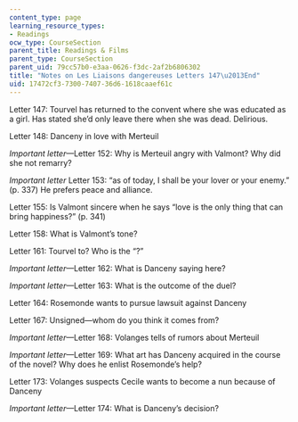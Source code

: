 ```yaml
---
content_type: page
learning_resource_types:
- Readings
ocw_type: CourseSection
parent_title: Readings & Films
parent_type: CourseSection
parent_uid: 79cc57b0-e3aa-0626-f3dc-2af2b6806302
title: "Notes on Les Liaisons dangereuses Letters 147\u2013End"
uid: 17472cf3-7300-7407-36d6-1618caaef61c
---
```


Letter 147: Tourvel has returned to the convent where she was educated as a girl. Has stated she’d only leave there when she was dead. Delirious.

Letter 148: Danceny in love with Merteuil

_Important letter_—Letter 152: Why is Merteuil angry with Valmont? Why did she not remarry?

_Important letter_ Letter 153: “as of today, I shall be your lover or your enemy.” (p. 337) He prefers peace and alliance.

Letter 155: Is Valmont sincere when he says “love is the only thing that can bring happiness?” (p. 341)

Letter 158: What is Valmont’s tone?

Letter 161: Tourvel to? Who is the “?”

_Important letter_—Letter 162: What is Danceny saying here?

_Important letter_—Letter 163: What is the outcome of the duel?

Letter 164: Rosemonde wants to pursue lawsuit against Danceny

Letter 167: Unsigned—whom do you think it comes from?

_Important letter_—Letter 168: Volanges tells of rumors about Merteuil

_Important letter_—Letter 169: What art has Danceny acquired in the course of the novel? Why does he enlist Rosemonde’s help?

Letter 173: Volanges suspects Cecile wants to become a nun because of Danceny

_Important letter_—Letter 174: What is Danceny’s decision?